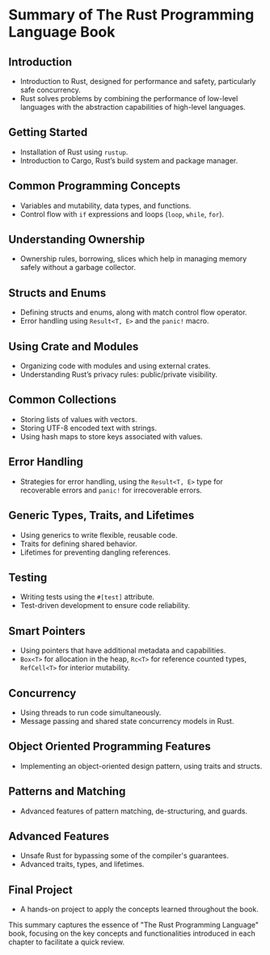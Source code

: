 
# Summary of The Rust Programming Language Book

## Introduction
- Introduction to Rust, designed for performance and safety, particularly safe concurrency.
- Rust solves problems by combining the performance of low-level languages with the abstraction capabilities of high-level languages.

## Getting Started
- Installation of Rust using `rustup`.
- Introduction to Cargo, Rust’s build system and package manager.

## Common Programming Concepts
- Variables and mutability, data types, and functions.
- Control flow with `if` expressions and loops (`loop`, `while`, `for`).

## Understanding Ownership
- Ownership rules, borrowing, slices which help in managing memory safely without a garbage collector.

## Structs and Enums
- Defining structs and enums, along with match control flow operator.
- Error handling using `Result<T, E>` and the `panic!` macro.

## Using Crate and Modules
- Organizing code with modules and using external crates.
- Understanding Rust’s privacy rules: public/private visibility.

## Common Collections
- Storing lists of values with vectors.
- Storing UTF-8 encoded text with strings.
- Using hash maps to store keys associated with values.

## Error Handling
- Strategies for error handling, using the `Result<T, E>` type for recoverable errors and `panic!` for irrecoverable errors.

## Generic Types, Traits, and Lifetimes
- Using generics to write flexible, reusable code.
- Traits for defining shared behavior.
- Lifetimes for preventing dangling references.

## Testing
- Writing tests using the `#[test]` attribute.
- Test-driven development to ensure code reliability.

## Smart Pointers
- Using pointers that have additional metadata and capabilities.
- `Box<T>` for allocation in the heap, `Rc<T>` for reference counted types, `RefCell<T>` for interior mutability.

## Concurrency
- Using threads to run code simultaneously.
- Message passing and shared state concurrency models in Rust.

## Object Oriented Programming Features
- Implementing an object-oriented design pattern, using traits and structs.

## Patterns and Matching
- Advanced features of pattern matching, de-structuring, and guards.

## Advanced Features
- Unsafe Rust for bypassing some of the compiler's guarantees.
- Advanced traits, types, and lifetimes.

## Final Project
- A hands-on project to apply the concepts learned throughout the book.

This summary captures the essence of "The Rust Programming Language" book, focusing on the key concepts and functionalities introduced in each chapter to facilitate a quick review.
